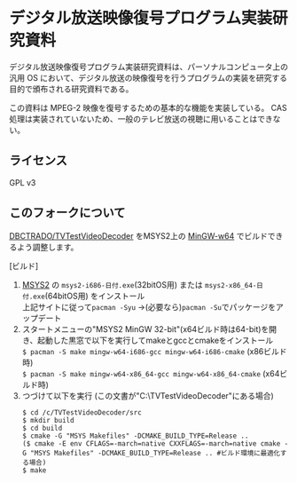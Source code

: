 デジタル放送映像復号プログラム実装研究資料
==========================================
デジタル放送映像復号プログラム実装研究資料は、パーソナルコンピュータ上の汎用 OS において、デジタル放送の映像復号を行うプログラムの実装を研究する目的で頒布される研究資料である。

この資料は MPEG-2 映像を復号するための基本的な機能を実装している。
CAS 処理は実装されていないため、一般のテレビ放送の視聴に用いることはできない。


ライセンス
----------
GPL v3


このフォークについて
----------
[DBCTRADO/TVTestVideoDecoder](https://github.com/DBCTRADO/TVTestVideoDecoder) をMSYS2上の [MinGW-w64](https://sourceforge.net/projects/mingw-w64) でビルドできるよう調整します。

[ビルド]
1. [MSYS2](https://www.msys2.org/) の `msys2-i686-日付.exe`(32bitOS用) または `msys2-x86_64-日付.exe`(64bitOS用) をインストール  
   上記サイトに従って`pacman -Syu` →(必要なら)`pacman -Su`でパッケージをアップデート
2. スタートメニューの"MSYS2 MinGW 32-bit"(x64ビルド時は64-bit)を開き、起動した黒窓で以下を実行してmakeとgccとcmakeをインストール  
   `$ pacman -S make mingw-w64-i686-gcc mingw-w64-i686-cmake` (x86ビルド時)  
   `$ pacman -S make mingw-w64-x86_64-gcc mingw-w64-x86_64-cmake` (x64ビルド時)
3. つづけて以下を実行 (この文書が"C:\TVTestVideoDecoder"にある場合)
   ```
   $ cd /c/TVTestVideoDecoder/src
   $ mkdir build
   $ cd build
   $ cmake -G "MSYS Makefiles" -DCMAKE_BUILD_TYPE=Release ..
   ($ cmake -E env CFLAGS=-march=native CXXFLAGS=-march=native cmake -G "MSYS Makefiles" -DCMAKE_BUILD_TYPE=Release .. #ビルド環境に最適化する場合)
   $ make
   ```

